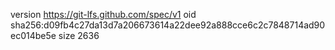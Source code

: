 version https://git-lfs.github.com/spec/v1
oid sha256:d09fb4c27da13d7a206673614a22dee92a888cce6c2c7848714ad90ec014be5e
size 2636
